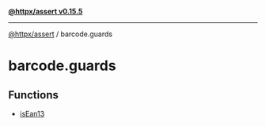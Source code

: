[**@httpx/assert v0.15.5**](../README.md)

***

[@httpx/assert](../README.md) / barcode.guards

# barcode.guards

## Functions

- [isEan13](functions/isEan13.md)
